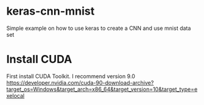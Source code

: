 # keras-cnn-mnist
Simple example on how to use keras to create a CNN and use mnist data set

# Install CUDA
First install CUDA Toolkit. I recommend version 9.0
https://developer.nvidia.com/cuda-90-download-archive?target_os=Windows&target_arch=x86_64&target_version=10&target_type=exelocal
